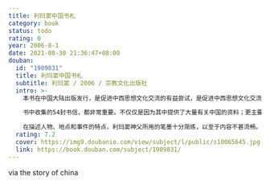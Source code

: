 ```yaml
---
title: 利玛窦中国书札
category: book
status: todo
rating: 0
year: 2006-8-1
date: 2021-08-30 21:36:47+08:00
douban:
  id: "1909831"
  title: 利玛窦中国书札
  subtitle: 利玛窦 / 2006 / 宗教文化出版社
  intro: >-
    本书在中国大陆出版发行，是促进中西思想文化交流的有益尝试，是促进中西思想文化交流的有益尝试，在中国天主教历史研究上亦有独特意义。

    书中收集的54封书信，都非常重要。不仅仅是因为其中提供了大量有关中国的资料；更主要的是，读者可以从中了解利玛窦神父的“人文经验、基督信仰经验和传教经验”。

    在描述人物、地点和事件的特点，利玛窦神父所用的笔墨十分简练，以至于内容不甚流畅。人物和地点的罗马字母化，使既不也解中国也不通晓中文的读者感到茫然。有时，这样的结果是因为渴望在短短的几行文字中充分表达全部内容的强烈愿望所导致的。一封致友人和亲人的家信中，常常会夹带着一封致耶稣历史档案馆的报告。
  rating: 7.2
  cover: https://img9.doubanio.com/view/subject/l/public/s10065645.jpg
  link: https://book.douban.com/subject/1909831/
---
```


via the story of china
